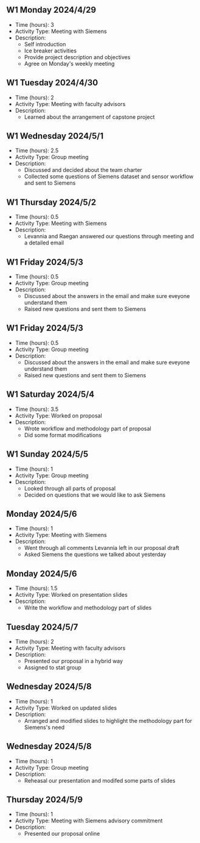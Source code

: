 ## W1 Monday 2024/4/29
- Time (hours): 3
- Activity Type: Meeting with Siemens
- Description: 
    - Self introduction
    - Ice breaker activities
    - Provide project description and objectives
    - Agree on Monday's weekly meeting

## W1 Tuesday 2024/4/30
- Time (hours): 2
- Activity Type: Meeting with faculty advisors
- Description: 
    - Learned about the arrangement of capstone project

## W1 Wednesday 2024/5/1
- Time (hours): 2.5
- Activity Type: Group meeting
- Description: 
    - Discussed and decided about the team charter 
    - Collected some questions of Siemens dataset and sensor workflow and sent to Siemens

## W1 Thursday 2024/5/2
- Time (hours): 0.5
- Activity Type: Meeting with Siemens
- Description: 
    - Levannia and Raegan answered our questions through meeting and a detailed email

## W1 Friday 2024/5/3
- Time (hours): 0.5
- Activity Type: Group meeting
- Description: 
    - Discussed about the answers in the email and make sure eveyone understand them
    - Raised new questions and sent them to Siemens

## W1 Friday 2024/5/3
- Time (hours): 0.5
- Activity Type: Group meeting
- Description: 
    - Discussed about the answers in the email and make sure eveyone understand them
    - Raised new questions and sent them to Siemens

## W1 Saturday 2024/5/4
- Time (hours): 3.5
- Activity Type: Worked on proposal
- Description: 
    - Wrote workflow and methodology part of proposal
    - Did some format modifications

## W1 Sunday 2024/5/5
- Time (hours): 1
- Activity Type: Group meeting
- Description: 
    - Looked through all parts of proposal
    - Decided on questions that we would like to ask Siemens

## Monday 2024/5/6
- Time (hours): 1
- Activity Type: Meeting with Siemens
- Description: 
    - Went through all comments Levannia left in our proposal draft
    - Asked Siemens the questions we talked about yesterday

## Monday 2024/5/6
- Time (hours): 1.5
- Activity Type: Worked on presentation slides
- Description: 
    - Write the workflow and methodology part of slides

## Tuesday 2024/5/7
- Time (hours): 2
- Activity Type: Meeting with faculty advisors
- Description: 
    - Presented our proposal in a hybrid way
    - Assigned to stat group

## Wednesday 2024/5/8
- Time (hours): 1
- Activity Type: Worked on updated slides
- Description: 
    - Arranged and modified slides to highlight the methodology part for Siemens's need

## Wednesday 2024/5/8
- Time (hours): 1
- Activity Type: Group meeting
- Description: 
    - Reheasal our presentation and modifed some parts of slides

## Thursday 2024/5/9
- Time (hours): 1
- Activity Type: Meeting with Siemens advisory commitment
- Description: 
    - Presented our proposal online






